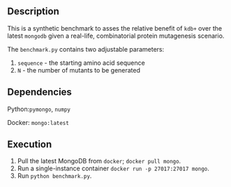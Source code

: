 ## Description

This is a synthetic benchmark to asses the relative benefit of `kdb+` over the latest `mongodb` given a real-life, combinatorial protein mutagenesis scenario.

The `benchmark.py` contains two adjustable parameters:

1. `sequence` - the starting amino acid sequence
2. `N` - the number of mutants to be generated

## Dependencies

Python:`pymongo`, `numpy`

Docker: `mongo:latest`

## Execution

1. Pull the latest MongoDB from `docker`; `docker pull mongo`.
2. Run a single-instance container `docker run -p 27017:27017 mongo`.
3. Run `python benchmark.py`.
